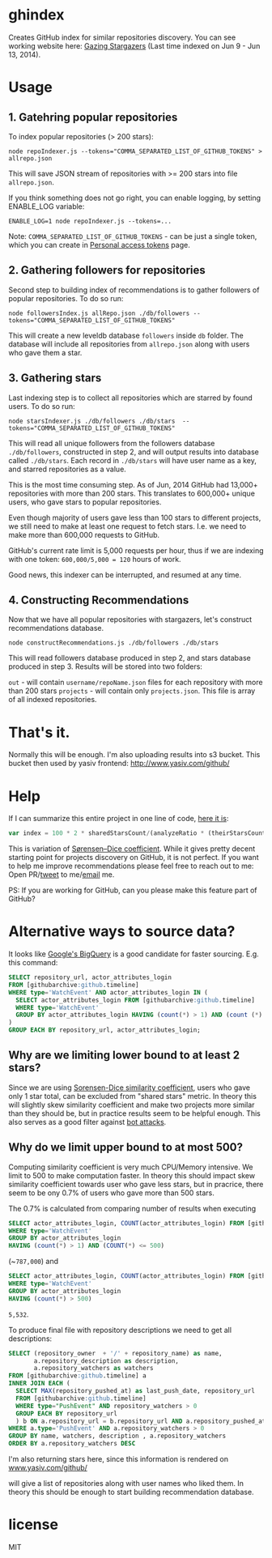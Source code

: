 # ghindex

Creates GitHub index for similar repositories discovery. You can see working
website here: [Gazing Stargazers](http://www.yasiv.com/github/) (Last time indexed on Jun 9 - Jun 13, 2014). 

# Usage

## 1. Gatehring popular repositories

To index popular repositories (> 200 stars):

```
node repoIndexer.js --tokens="COMMA_SEPARATED_LIST_OF_GITHUB_TOKENS" > allrepo.json
```

This will save JSON stream of repositories with >= 200 stars into file `allrepo.json`.

If you think something does not go right, you can enable logging, by setting ENABLE_LOG
variable:

```
ENABLE_LOG=1 node repoIndexer.js --tokens=...
```

Note: `COMMA_SEPARATED_LIST_OF_GITHUB_TOKENS` - can be just a single token, which you can create in [Personal access tokens](https://github.com/settings/applications) page.


## 2. Gathering followers for repositories

Second step to building index of recommendations is to gather followers of popular
repositories. To do so run:

```
node followersIndex.js allRepo.json ./db/followers --tokens="COMMA_SEPARATED_LIST_OF_GITHUB_TOKENS"
```

This will create a new leveldb database `followers` inside `db` folder. The database
will include all repositories from `allrepo.json` along with users who gave them a star.

## 3. Gathering stars

Last indexing step is to collect all repositories which are starred by found users.
To do so run:

```
node starsIndexer.js ./db/followers ./db/stars  --tokens="COMMA_SEPARATED_LIST_OF_GITHUB_TOKENS"
```

This will read all unique followers from the followers database `./db/followers`,
constructed in step 2, and will output results into database called `./db/stars`.
Each record in `./db/stars` will have user name as a key, and starred repositories
as a value.

This is the most time consuming step. As of Jun, 2014 GitHub had 13,000+ repositories
with more than 200 stars. This translates to 600,000+ unique users, who gave stars
to popular repositories.

Even though majority of users gave less than 100 stars to different projects, we
still need to make at least one request to fetch stars. I.e. we need to make more
than 600,000 requests to GitHub.

GitHub's current rate limit is 5,000 requests per hour, thus if we are indexing
with one token: `600,000/5,000 = 120` hours of work.

Good news, this indexer can be interrupted, and resumed at any time.

## 4. Constructing Recommendations

Now that we have all popular repositories with stargazers, let's construct 
recommendations database.

```
node constructRecommendations.js ./db/followers ./db/stars
```

This will read followers database produced in step 2, and stars database produced
in step 3. Results will be stored into two folders:

`out` - will contain `username/repoName.json` files for each repository with more than 200 stars
`projects` - will contain only `projects.json`. This file is array of all indexed repositories.

# That's it.

Normally this will be enough. I'm also uploading results into s3 bucket. This bucket
then used by yasiv frontend: http://www.yasiv.com/github/

# Help

If I can summarize this entire project in one line of code, [here it is](https://github.com/anvaka/ghindex/blob/03eba6e4b0f317f99f3b997fec62bf9f9b87e956/lib/findRelated.js#L31):

``` js
var index = 100 * 2 * sharedStarsCount/(analyzeRatio * (theirStarsCount + ourStarsCount));
```

This is variation of [Sørensen–Dice coefficient](http://en.wikipedia.org/wiki/S%C3%B8rensen%E2%80%93Dice_coefficient).
While it gives pretty decent starting point for projects discovery on GitHub,
it is not perfect. If you want to help me improve recommendations please feel free
to reach out to me: Open PR/[tweet](https://twitter.com/anvaka) to me/[email](mailto:anvaka@gmail.com) me.

PS: If you are working for GitHub, can you please make this feature part of GitHub?

# Alternative ways to source data?

It looks like [Google's BigQuery](https://bigquery.cloud.google.com) is a good candidate 
for faster sourcing. E.g. this command:

``` sql
SELECT repository_url, actor_attributes_login
FROM [githubarchive:github.timeline]
WHERE type='WatchEvent' AND actor_attributes_login IN (
  SELECT actor_attributes_login FROM [githubarchive:github.timeline] 
  WHERE type='WatchEvent'
  GROUP BY actor_attributes_login HAVING (count(*) > 1) AND (count (*) < 500)
)
GROUP EACH BY repository_url, actor_attributes_login;
```

## Why are we limiting lower bound to at least 2 stars?

Since we are using  [Sorensen-Dice similarity coefficient](https://en.wikipedia.org/wiki/S%C3%B8rensen%E2%80%93Dice_coefficient),
users who gave only 1 star total, can be excluded from "shared stars" metric.
In theory this will slightly skew similarity coefficient and make two projects more
similar than they should be, but in practice results seem to be helpful enough. This
also serves as a good filter against [bot attacks](https://github.com/Rohfosho/CosmosBrowserBackend/issues/13).

## Why do we limit upper  bound to at most 500? 

Computing similarity coefficient is very much CPU/Memory intensive. We limit to 500
to make computation faster. In theory this should impact skew similarity coefficient
towards user who gave less stars, but in pracrice, there seem to be ony 0.7% of users
who gave more than 500 stars.

The 0.7% is calculated from comparing number of results when executing

``` sql
SELECT actor_attributes_login, COUNT(actor_attributes_login) FROM [githubarchive:github.timeline] 
WHERE type='WatchEvent'
GROUP BY actor_attributes_login 
HAVING (count(*) > 1) AND (COUNT(*) <= 500)
```

(~`787,000`) and

``` sql
SELECT actor_attributes_login, COUNT(actor_attributes_login) FROM [githubarchive:github.timeline] 
WHERE type='WatchEvent'
GROUP BY actor_attributes_login 
HAVING (count(*) > 500)
```

`5,532`.

To produce final file with repository descriptions we need to get all descriptions:

``` sql
SELECT (repository_owner  + '/' + repository_name) as name, 
       a.repository_description as description, 
       a.repository_watchers as watchers
FROM [githubarchive:github.timeline] a
INNER JOIN EACH (
  SELECT MAX(repository_pushed_at) as last_push_date, repository_url
  FROM [githubarchive:github.timeline]
  WHERE type="PushEvent" AND repository_watchers > 0
  GROUP EACH BY repository_url
  ) b ON a.repository_url = b.repository_url AND a.repository_pushed_at = b.last_push_date
WHERE a.type='PushEvent' AND a.repository_watchers > 0
GROUP BY name, watchers, description , a.repository_watchers 
ORDER BY a.repository_watchers DESC
```

I'm also returning stars here, since this information is rendered on www.yasiv.com/github/

will give a list of repositories along with user names who liked them. In theory 
this should be enough to start building recommendation database.

# license

MIT
